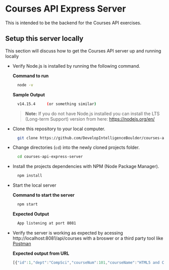 # Courses API Express Server
This is intended to be the backend for the Courses API exercises.

## Setup this server locally
This section will discuss how to get the Courses API server up and running locally

- Verify Node.js is installed by running the following command.
  
  **Command to run**
  ```bash
    node -v
  ```
  **Sample Output**
  ```bash
    v14.15.4     (or something similar)
  ```

  > **Note:** If you do not have Node.js installed you can install the LTS (Long-term Support) version from here: https://nodejs.org/en/

- Clone this repository to your local computer.

  ```bash
    git clone https://github.com/DevelopIntelligenceBoulder/courses-api-express-server
  ```

- Change directories (`cd`) into the newly cloned projects folder.

  ```bash
    cd courses-api-express-server
  ```

- Install the projects dependencies with NPM (Node Package Manager).
  
  ```bash
    npm install
  ```

- Start the local server

  **Command to start the server**
  ```bash
    npm start
  ```

  **Expected Output**
  ```bash
    App listening at port 8081
  ```

- Verify the server is working as expected by acessing http://localhost:8081/api/courses with a broswer or a third party tool like [Postman](https://www.postman.com/)

  **Expected output from URL**
  ```js
  [{"id":1,"dept":"CompSci","courseNum":101,"courseName":"HTML5 and CSS3","instructor":"Rob","startDate":"July 8","numDays":10},{"id":2,"dept":"CompSci","courseNum":102,"courseName":"JavaScript","instructor":"Dana","startDate":"July 22","numDays":35},{"id":3,"dept":"CompSci","courseNum":201,"courseName":"Angular","instructor":"Rob","startDate":"Sep 9","numDays":15},{"id":4,"dept":"CompSci","courseNum":301,"courseName":"Java","instructor":"Maaike","startDate":"Oct 1","numDays":15},{"id":5,"dept":"CompSci","courseNum":302,"courseName":"C#","instructor":"Dana","startDate":"Oct 1","numDays":15},{"id":6,"dept":"CompSci","courseNum":401,"courseName":"Java Spring Boot","instructor":"Maaike","startDate":"Nov 1","numDays":15},{"id":7,"dept":"CompSci","courseNum":202,"courseName":".NET Web API","instructor":"Dana","startDate":"Nov 1","numDays":15},{"id":8,"dept":"Math","courseNum":"101","courseName":"Algebra","instructor":"Zephaniah","startDate":"Sep 15","numDays":10},{"id":9,"dept":"Math","courseNum":"201","courseName":"Statistics","instructor":"Elisha","startDate":"Oct 15","numDays":10},{"id":10,"dept":"English","courseNum":"101","courseName":"Composition","instructor":"Natalie","startDate":"Aug 1","numDays":5},{"id":11,"dept":"English","courseNum":"201","courseName":"Creative Fiction","instructor":"Siddalee","startDate":"Sep 1","numDays":6},{"id":12,"dept":"English","courseNum":"202","courseName":"Playwriting","instructor":"Ezra","startDate":"Oct 1","numDays":5},{"id":13,"dept":"Finance","courseNum":"101","courseName":"Basic Finance","instructor":"Pursalane","startDate":"Jun 1","numDays":5},{"id":14,"dept":"Finance","courseNum":"201","courseName":"Basics of Stocktrading","instructor":"Ian","startDate":"Dec 1","numDays":5},{"id":15,"dept":"Finance","courseNum":"301","courseName":"Entrepreneurship","instructor":"Zachary","startDate":"May","numDays":5},{"id":16,"dept":"Finance","courseNum":"401","courseName":"Tax Laws","instructor":"Brittany","startDate":"Aug 1","numDays":5}]
  ```
